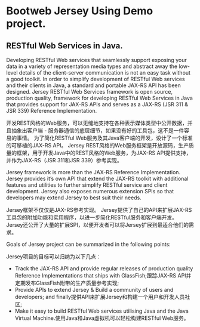 # Bootweb Jersey Using Demo project.

## RESTful Web Services in Java.

Developing RESTful Web services that seamlessly support exposing your data in a variety of representation media types and abstract away the low-level details of the client-server communication is not an easy task without a good toolkit. In order to simplify development of RESTful Web services and their clients in Java, a standard and portable JAX-RS API has been designed. Jersey RESTful Web Services framework is open source, production quality, framework for developing RESTful Web Services in Java that provides support for JAX-RS APIs and serves as a JAX-RS (JSR 311 & JSR 339) Reference Implementation.

开发REST风格的Web服务，可以无缝地支持在各种表示媒体类型中公开数据，并且抽象出客户端 - 服务器通信的底层细节，如果没有好的工具包，这不是一件容易的事情。 为了简化RESTful Web服务及其Java客户端的开发，设计了一个标准的可移植的JAX-RS API。 Jersey REST风格的Web服务框架是开放源码，生产质量的框架，用于开发Java中的REST风格的Web服务，为JAX-RS API提供支持，并作为JAX-RS（JSR 311和JSR 339）参考实现。

Jersey framework is more than the JAX-RS Reference Implementation. Jersey provides it’s own API that extend the JAX-RS toolkit with additional features and utilities to further simplify RESTful service and client development. Jersey also exposes numerous extension SPIs so that developers may extend Jersey to best suit their needs.

Jersey框架不仅仅是JAX-RS参考实现。 Jersey提供了自己的API来扩展JAX-RS工具包的附加功能和实用程序，以进一步简化RESTful服务和客户端开发。 Jersey还公开了大量的扩展SPI，以便开发者可以将Jersey扩展到最适合他们的需求。

Goals of Jersey project can be summarized in the following points:

Jersey项目的目标可以归纳为以下几点：

 - Track the JAX-RS API and provide regular releases of production quality Reference Implementations that ships with GlassFish;跟踪JAX-RS API并定期发布GlassFish附带的生产质量参考实现;
 - Provide APIs to extend Jersey & Build a community of users and developers; and finally提供API来扩展Jersey和构建一个用户和开发人员社区; 
 - Make it easy to build RESTful Web services utilising Java and the Java Virtual Machine.使用Java和Java虚拟机可以轻松构建RESTful Web服务。